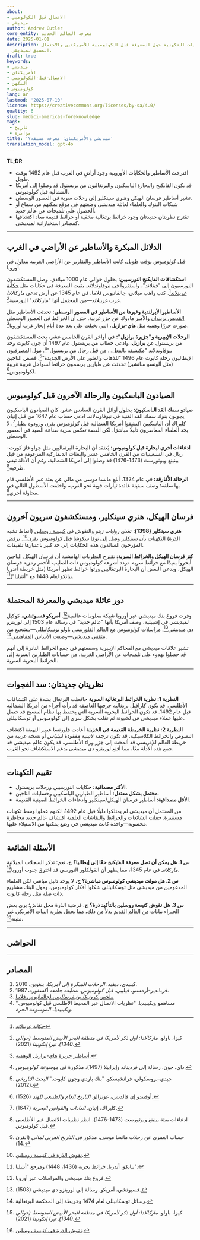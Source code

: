 ```yaml
---
about:
- الاتصال قبل الكولومبي
- ميديشي
author: Andrew Cutler
core_entity: معرفة العالم الجديد
date: 2025-01-01
description: دراسة النظريات التكهنية حول المعرفة قبل الكولومبية للأمريكتين والاحتمال
  المسبق لميديشي.
draft: true
keywords:
- ميديشي
- الأمريكتان
- الاتصال-قبل-الكولومبي
- التكهن
- كولومبوس
lang: ar
lastmod: '2025-07-10'
license: https://creativecommons.org/licenses/by-sa/4.0/
quality: 6
slug: medici-americas-foreknowledge
tags:
 - تاريخ
 - مؤامرة
title: 'ميديشي والأمريكتان: معرفة مسبقة؟'
translation_model: gpt-4o
---
```


**TL;DR**  <!-- ≤ 100 words, 3-7 bullets -->

- اقترحت الأساطير والحكايات الأوروبية وجود أراضٍ في الغرب قبل عام 1492 بوقت طويل.  
- قد يكون الفايكنج والبحارة الباسكيون والبرتغاليون من بريستول قد وصلوا إلى أمريكا الشمالية قبل كولومبوس.  
- تشير أساطير فرسان الهيكل وهنري سينكلير إلى رحلات سرية في العصور الوسطى.  
- شبكات البنوك والعلماء لعائلة ميديشي وضعتهم في موقع يمكنهم من سماع أو الحصول على تلميحات عن عالم جديد.  
- تقترح نظريتان جديدتان وجود خرائط برتغالية مخفية أو خرائط قديمة معاد اكتشافها كمصادر استخباراتية لميديشي.  

---

## الدلائل المبكرة والأساطير عن الأراضي في الغرب

قبل كولومبوس بوقت طويل، كانت الأساطير والتقارير عن الأراضي الغربية تتداول في أوروبا.

**استكشافات الفايكنج النورسيين:** بحلول حوالي عام 1000 ميلادي، وصل المستكشفون النورسيون إلى "فينلاند"، واستقروا في نيوفاوندلاند. بقيت المعرفة في حكايات مثل [حكاية غرينلاند](https://en.wikipedia.org/wiki/Greenland_Saga)[^1]. كتب راهب ميلاني، جالفانيوس فلاما، في عام 1345 عن أرض تدعى _ماركالادا_ غرب غرينلاند—من المحتمل أنها "ماركلاند" النورسية[^2].

**الأساطير الأيرلندية وغيرها من الأساطير في العصور الوسطى:** تحدثت الأساطير مثل [القديس بريندان](https://en.wikipedia.org/wiki/Saint_Brendan) والأمير مادوك عن جزر غربية. حتى أن الخرائط في العصور الوسطى صورت جزرًا وهمية مثل **هاي-برازيل**، التي تخيلت على بعد عدة أيام إبحار غرب أوروبا[^3].

**الرحلات الإيبيرية و"جزيرة برازيل":** في أواخر القرن الخامس عشر، بحث المستكشفون من بريستول عن **برازيل**، وادعى خطاب من بريستول عام 1497 أن جون كابوت وجد نيوفاوندلاند "مكتشفة بالفعل... من قبل رجال من بريستول"[^4]. مول المصرفيون الإيطاليون رحلة كابوت عام 1496 "للذهاب والعثور على الأرض الجديدة"[^5]. قصص الناجين (مثل ألونسو سانشيز) تحدثت عن طيارين يرسمون خرائط لسواحل غربية غريبة لكولومبوس[^6].

---

## الصيادون الباسكيون والرحالة الآخرون قبل كولومبوس

**صيادو سمك القد الباسكيون:** بحلول أوائل القرن السادس عشر، كان الصيادون الباسكيون يجوبون بنوك سمك القد الغنية في نيوفاوندلاند. ادعى حساب عام 1647 من قبل إتيان كليراك أن الباسكيين اكتشفوا أمريكا الشمالية قبل كولومبوس بقرن وزودوه بطيار[^7]. لا يجد العلماء المعاصرون دليلًا مباشرًا، لكن القصة تعكس سرية صناعة الصيد في العصور الوسطى.

**ادعاءات أخرى لبحارة قبل كولومبوس:** يُعتقد أن البحارة البرتغاليين مثل جواو فاز كورت-ريال في السبعينيات من القرن الخامس عشر والبعثات الدنماركية المزعومة من قبل بينينغ وبوثورست (1473-1476) قد وصلوا إلى أمريكا الشمالية، رغم أن الأدلة تبقى ظرفية[^8].

**الرحالة الأفارقة:** في عام 1324، أبلغ مانسا موسى من مالي عن بعثة عبر الأطلسي قام بها سلفه؛ وصف سفينة عائدة تيارات قوية نحو الغرب، واختفت الأسطول التالي في محاولة أخرى[^9].

---

## فرسان الهيكل، هنري سينكلير، ومستكشفون سريون آخرون

**هنري سينكلير (1398):** تغذي *روايات زينو* والنقوش في [كنيسة روسلين](https://en.wikipedia.org/wiki/Rosslyn_Chapel) (أنماط تشبه الذرة) التكهنات بأن سينكلير وصل إلى نوفا سكوشا قبل كولومبوس بقرن[^10]. يرفض المؤرخون السائدون هذه الحكايات إلى حد كبير باعتبارها تلفيقات.

**كنز فرسان الهيكل والخرائط السرية:** تقترح النظريات الهامشية أن فرسان الهيكل الناجين أبحروا بعيدًا مع خرائط سرية. تردد أشرعة كولومبوس ذات الصليب الأحمر رمزية فرسان الهيكل، ويدعي البعض أن البحارة البرتغاليين ورثوا خرائط تظهر أمريكا (مثل خريطة أندريا بيانكو لعام 1448 مع "أنتيليا")[^11].

---

## دور عائلة ميديشي والمعرفة المحتملة

وفرت فروع بنك ميديشي عبر أوروبا شبكة معلومات عالمية[^12]. **أمريكو فسبوتشي**، كوكيل لميديشي في إشبيلية، وصف أمريكا بأنها "عالم جديد" في رسالة عام 1503 إلى لورينزو دي ميديشي[^13]. مراسلات كولومبوس مع العالم الفلورنسي باولو توسكانيللي—بتشجيع من مثقفي ميديشي—وضعت الأساس المفاهيمي[^14].

تشير علاقات ميديشي مع المحاكم الإيبيرية وسمعتهم في جمع الخرائط النادرة إلى أنهم قد حصلوا بهدوء على تلميحات عن الأراضي الغربية، من حسابات الطيارين السرية إلى الخرائط البحرية السرية.

---

## نظريتان جديدتان: سد الفجوات

**النظرية 1: نظرية الخرائط البرتغالية السرية** 
حافظت البرتغال بشدة على اكتشافات الأطلسي. قد تكون كارافيل برتغالية جرفتها العاصفة قد رأت أجزاء من أمريكا الشمالية قبل عام 1492. قد تكون الخرائط البحرية السرية التي يحتفظ بها نظام المسيح قد حصل عليها عملاء ميديشي في لشبونة ثم نقلت بشكل سري إلى كولومبوس أو توسكانيللي.

**النظرية 2: نظرية الخريطة القديمة في الخزينة** 
أعادت فلورنسا عصر النهضة اكتشاف النصوص والخرائط الكلاسيكية. قد تكون ترجمة لاتينية مفقودة ل*بيثياس* أو نسخة عربية من خريطة العالم للإدريسي قد ألمحت إلى جزر وراء الأطلسي. قد يكون عالم ميديشي قد جمع هذه الأدلة معًا، مما أقنع لورينزو دي ميديشي بدعم الاستكشاف نحو الغرب.

---

## تقييم التكهنات

- **الأكثر مصداقية:** حكايات النورسيين ورحلات بريستول.  
- **محتمل بشكل معتدل:** أساطير الطيارين الباسكيين وحسابات الناجين.  
- **الأقل مصداقية:** أساطير فرسان الهيكل/سينكلير وادعاءات الخرائط الصينية القديمة.  

من المحتمل أن ميديشي لم يمتلكوا دليلًا قبل عام 1492، لكنهم عملوا وسط تكهنات مستنيرة. جعلت الشائعات والخرائط والنقاشات العلمية اكتشاف عالم جديد مخاطرة محسوبة—واحدة كانت ميديشي في وضع يمكنها من الاستيلاء عليها.

---

## الأسئلة الشائعة <!-- retains FAQPage schema support. Produce 2–5 Q-A pairs. -->

**س 1. هل يمكن أن تصل معرفة الفايكنج حقًا إلى إيطاليا؟** 
**ج.** نعم: تذكر السجلات الميلانية _ماركلاند_ في عام 1345، مما يظهر أن الفولكلور النورسي قد اخترق جنوب أوروبا[^2].

**س 2. هل مولت ميديشي كولومبوس مباشرة؟** 
**ج.** لا يوجد دليل مباشر، لكن العلماء المدعومين من ميديشي مثل توسكانيللي شكلوا أفكار كولومبوس، ومول البنك مشاريع ذات صلة مثل رحلة كابوت.

**س 3. هل نقوش كنيسة روسلين بالتأكيد ذرة؟** 
**ج.** فرضية الذرة محل نقاش؛ يرى بعض الخبراء نباتات من العالم القديم بدلاً من ذلك، مما يجعل نظرية النبات الأمريكي غير مثبتة[^10].

---

## الحواشي

[^1]: [حكاية غرينلاند](https://en.wikipedia.org/wiki/Greenland_Saga)  
[^2]: كيزا، باولو. *ماركالادا: أول ذكر لأمريكا في منطقة البحر الأبيض المتوسط (حوالي 1340)*. _تيرا إنكونيتا_ (2021).  
[^3]: [أساطير جزيرة هاي-برازيل الوهمية](https://en.wikipedia.org/wiki/Hy-Brasil).  
[^4]: داي، جون. رسالة إلى فرديناند وإيزابيلا (1497)، مذكورة في _موسوعة كولومبوس_.  
[^5]: جيدي-بروسكولي، فرانشيسكو. "بنك باردي وجون كابوت." _البحث التاريخي_ (2012).  
[^6]: أوفييدو إي فالديس، غونزالو. _التاريخ العام والطبيعي للهند_ (1526).  
[^7]: كليراك، إتيان. _العادات والقوانين البحرية_ (1647).  
[^8]: ادعاءات بعثة بينينغ وبوثورست (1473-1476)، انظر نظريات الاتصال عبر الأطلسي قبل كولومبوس.  
[^9]: حساب العمري عن رحلات مانسا موسى، مذكور في _التاريخ العربي لمالي_ (القرن 14).  
[^10]: [نقوش الذرة في كنيسة روسلين](https://en.wikipedia.org/wiki/Rosslyn_Chapel).  
[^11]: بيانكو، أندريا. خرائط بحرية (1436، 1448) ومرجع "أنتيليا".  
[^12]: فروع بنك ميديشي والمراسلات عبر أوروبا.  
[^13]: فسبوتشي، أمريكو. رسالة إلى لورينزو دي ميديشي (1503).  
[^14]: رسائل توسكانيللي لعام 1474 وخريطة إلى المحكمة البرتغالية.

---

## المصادر

1. كينيدي، ديفيد. *الرحلات المبكرة إلى أمريكا.* بنغوين، 2010. 
2. فرنانديز-أرمستو، فيليبي. *قبل كولومبوس.* مطبعة جامعة أكسفورد، 1987. 
3. [ملخص *كرونيكا يونيفرساليس* لجالفانيوس فلاما](https://phys.org/news/2021-02-friars-chronicle-america-1340s.html) 
4. مساهمو ويكيبيديا. "نظريات الاتصال عبر المحيط الأطلسي قبل كولومبوس." _ويكيبيديا، الموسوعة الحرة_.